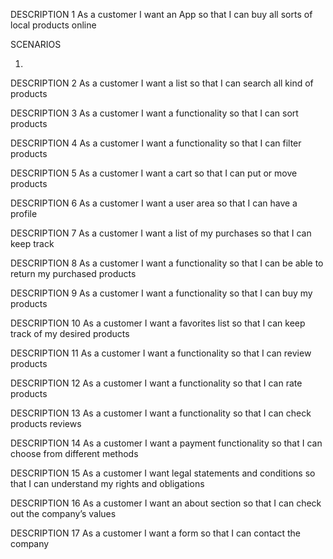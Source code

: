 DESCRIPTION 1
As a customer
I want an App
so that I can buy all sorts of local products online

SCENARIOS

1. 

DESCRIPTION 2
As a customer
I want a list
so that I can search all kind of products

DESCRIPTION 3
As a customer
I want a functionality
so that I can sort products

DESCRIPTION 4
As a customer
I want a functionality
so that I can filter products

DESCRIPTION 5
As a customer
I want a cart
so that I can put or move products

DESCRIPTION 6
As a customer
I want a user area
so that I can have a profile

DESCRIPTION 7
As a customer
I want a list of my purchases
so that I can keep track

DESCRIPTION 8
As a customer
I want a functionality
so that I can be able to return my purchased products

DESCRIPTION 9
As a customer
I want a functionality
so that I can buy my products

DESCRIPTION 10
As a customer
I want a favorites list
so that I can keep track of my desired products

DESCRIPTION 11
As a customer
I want a functionality
so that I can review products

DESCRIPTION 12
As a customer
I want a functionality
so that I can rate products

DESCRIPTION 13
As a customer
I want a functionality
so that I can check products reviews

DESCRIPTION 14
As a customer
I want a payment functionality
so that I can choose from different methods

DESCRIPTION 15
As a customer
I want legal statements and conditions
so that I can understand my rights and obligations

DESCRIPTION 16
As a customer
I want an about section
so that I can check out the company’s values

DESCRIPTION 17
As a customer
I want a form
so that I can contact the company